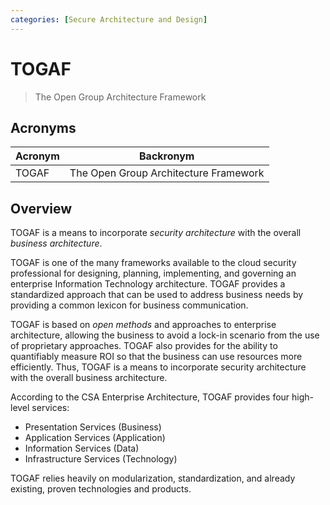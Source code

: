 ```yaml
---
categories: [Secure Architecture and Design]
---
```


# TOGAF

> The Open Group Architecture Framework

## Acronyms

| Acronym | Backronym |
| - | - |
| TOGAF | The Open Group Architecture Framework |

## Overview

TOGAF is a means to incorporate *security architecture* with the overall *business architecture*.

TOGAF is one of the many frameworks available to the cloud security professional for designing, planning, implementing, and governing an enterprise Information Technology architecture. TOGAF provides a standardized approach that can be used to address business needs by providing a common lexicon for business communication.

TOGAF is based on *open methods* and approaches to enterprise architecture, allowing the business to avoid a lock-in scenario from the use of proprietary approaches. TOGAF also provides for the ability to quantifiably measure ROI so that the business can use resources more efficiently. Thus, TOGAF is a means to incorporate security architecture with the overall business architecture.

According to the CSA Enterprise Architecture, TOGAF provides four high-level services:

- Presentation Services (Business)
- Application Services (Application)
- Information Services (Data)
- Infrastructure Services (Technology)

TOGAF relies heavily on modularization, standardization, and already existing, proven technologies and products.